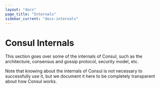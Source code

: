 ```yaml
---
layout: "docs"
page_title: "Internals"
sidebar_current: "docs-internals"
---
```


# Consul Internals

This section goes over some of the internals of Consul, such as the architecture,
consensus and gossip protocol, security model, etc.

<div class="alert alert-block alert-info">
Note that knowing about the internals of Consul is not necessary to
successfully use it, but we document it here to be completely transparent
about how Consul works.
</div>
